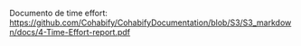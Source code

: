 Documento de time effort:
https://github.com/Cohabify/CohabifyDocumentation/blob/S3/S3_markdown/docs/4-Time-Effort-report.pdf
